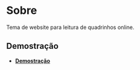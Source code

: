 # Sobre

Tema de website para leitura de quadrinhos online.

## Demostração

- **[Demostração](https://manga-sky.vercel.app)**